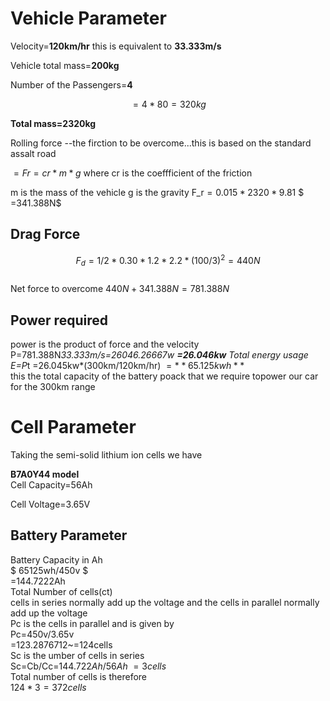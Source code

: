# Vehicle Parameter

  Velocity=**120km/hr**
  this is equivalent to **33.333m/s**
  
  Vehicle total mass=**200kg**

Number of the Passengers=**4**

$$=4*80=320kg$$

**Total mass=2320kg**

Rolling force --the firction to be overcome...this is based on the standard assalt road

$=Fr=cr*m*g$
where cr is the coeffficient of the friction

m is the mass of the vehicle
g is the gravity
F_r$=0.015*2320*9.81$
 $ =341.388N$
## Drag Force

$$F_d =1/2*0.30*1.2*2.2*(100/3)^2=440N$$  
Net force to overcome
$440N+341.388N=781.388N$

## Power required
power is the product of force and the velocity
P=781.388N*33.333m/s=26046.26667w
**=26.046kw**
Total energy usage
E=P*t
 =26.045kw*(300km/120km/hr)
 $=**65.125kwh**$  
this the total capacity of the battery poack that we require topower our car for the 300km range

# Cell Parameter

Taking the semi-solid lithium ion cells we have

**B7A0Y44 model**  
Cell Capacity=56Ah

Cell Voltage=3.65V

## Battery Parameter 

Battery Capacity in Ah  
$ 65125wh/450v $  
=144.7222Ah  
Total Number of cells(ct)  
cells in series normally add up the voltage and the cells in parallel normally add up the voltage  
Pc is the cells in parallel and is given by  
Pc=450v/3.65v  
   =123.2876712~=124cells  
Sc is the umber of cells in series  
Sc=Cb/Cc=$144.722Ah/56Ah~=3 cells$  
Total number of cells is therefore    
$124*3=372cells$  
